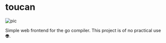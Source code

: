 # toucan
![pic](https://upload.wikimedia.org/wikipedia/commons/thumb/1/1e/Ramphastos_toco_Whipsnade_Zoo.jpg/1920px-Ramphastos_toco_Whipsnade_Zoo.jpg)

Simple web frontend for the go compiler. This project is of no practical use 👽.
